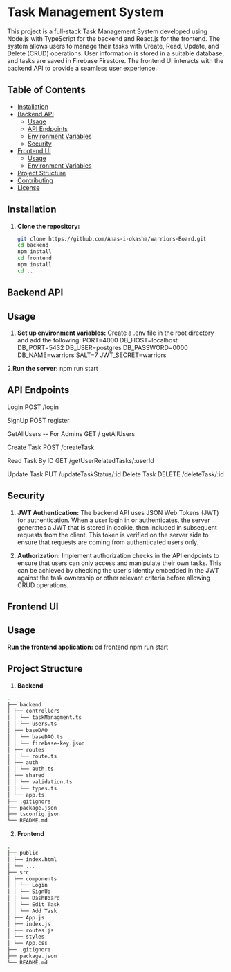 # Task Management System

This project is a full-stack Task Management System developed using Node.js with TypeScript for the backend and React.js for the frontend. The system allows users to manage their tasks with Create, Read, Update, and Delete (CRUD) operations. User information is stored in a suitable database, and tasks are saved in Firebase Firestore. The frontend UI interacts with the backend API to provide a seamless user experience.

## Table of Contents

- [Installation](#installation)
- [Backend API](#backend-api)
  - [Usage](#usage)
  - [API Endpoints](#api-endpoints)
  - [Environment Variables](#environment-variables)
  - [Security](#security)
- [Frontend UI](#frontend-ui)
  - [Usage](#usage-1)
  - [Environment Variables](#environment-variables-1)
- [Project Structure](#project-structure)
- [Contributing](#contributing)
- [License](#license)

## Installation

1. **Clone the repository:**

   ```bash
   git clone https://github.com/Anas-i-okasha/warriors-Board.git
   cd backend
   npm install
   cd frontend
   npm install
   cd ..

## Backend API

## Usage 
1. **Set up environment variables:**
Create a .env file in the root directory and add the following:
    PORT=4000
    DB_HOST=localhost
    DB_PORT=5432
    DB_USER=postgres
    DB_PASSWORD=0000
    DB_NAME=warriors
    SALT=7
    JWT_SECRET=warriors

2.**Run the server:**
    npm run start

## API Endpoints
Login
    POST /login

SignUp
    POST register

GetAllUsers -- For Admins
    GET / getAllUsers

Create Task
    POST /createTask

Read Task By ID
    GET /getUserRelatedTasks/:userId

Update Task
    PUT /updateTaskStatus/:id
Delete Task
    DELETE /deleteTask/:id

## Security
1. **JWT Authentication:**
The backend API uses JSON Web Tokens (JWT) for authentication. When a user login in or authenticates, the server generates a JWT that is stored in cookie, then included in subsequent requests from the client. This token is verified on the server side to ensure that requests are coming from authenticated users only.

2. **Authorization:**
Implement authorization checks in the API endpoints to ensure that users can only access and manipulate their own tasks. This can be achieved by checking the user's identity embedded in the JWT against the task ownership or other relevant criteria before allowing CRUD operations.

## Frontend UI

## Usage
**Run the frontend application:**
 cd frontend
 npm run start

 ## Project Structure

 1. **Backend**

  ```bash
.
├── backend
│ ├── controllers
│ │ └── taskManagment.ts
│ │ └── users.ts
│ ├── baseDAO
│ │ └── baseDAO.ts
│ │ └── firebase-key.json
│ ├── routes
│ │ └── route.ts
│ ├── auth
│ │ └── auth.ts
│ ├── shared
│ │ └── validation.ts
│ │ └── types.ts
│ └── app.ts
├── .gitignore
├── package.json
├── tsconfig.json
└── README.md
  ```

2. **Frontend**

```bash
.
├── public
│ ├── index.html
│ └── ...
├── src
│ ├── components
│ │ └── Login
│ │ └── SignUp
│ │ └── DashBoard
│ │ └── Edit Task
│ │ └── Add Task
│ ├── App.js
│ ├── index.js
│ ├── routes.js
│ └── styles
│ └── App.css
├── .gitignore
├── package.json
└── README.md
  ```
